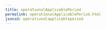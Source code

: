 ```yaml
---
title: operationalApplicablePeriod
permalink: operationalApplicablePeriod.html
jsonid: operationalapplicableperiod
---
```

